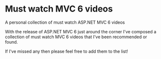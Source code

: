 # Must watch MVC 6 videos
A personal collection of must watch ASP.NET MVC 6 videos

With the release of ASP.NET MVC 6 just around the corner I've composed a collection of must watch MVC 6 videos that I've been recommended or found.

If I've missed any then please feel free to add them to the list!
